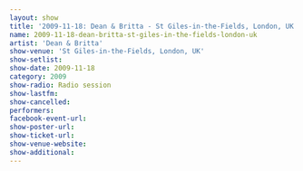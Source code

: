 ```yaml
---
layout: show
title: '2009-11-18: Dean & Britta - St Giles-in-the-Fields, London, UK'
name: 2009-11-18-dean-britta-st-giles-in-the-fields-london-uk
artist: 'Dean & Britta'
show-venue: 'St Giles-in-the-Fields, London, UK'
show-setlist: 
show-date: 2009-11-18
category: 2009
show-radio: Radio session
show-lastfm: 
show-cancelled: 
performers: 
facebook-event-url: 
show-poster-url: 
show-ticket-url: 
show-venue-website: 
show-additional: 
---
```


